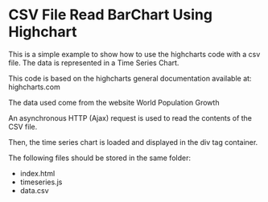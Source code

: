 # CSV File Read BarChart Using Highchart 

This is a simple example to show how to use the highcharts code with a csv file. The data is represented in a Time Series Chart.

This code is based on the highcharts general documentation available at: highcharts.com

The data used come from the website World Population Growth

An asynchronous HTTP (Ajax) request is used to read the contents of the CSV file.

Then, the time series chart is loaded and displayed in the div tag container.

The following files should be stored in the same folder:

* index.html
* timeseries.js
* data.csv